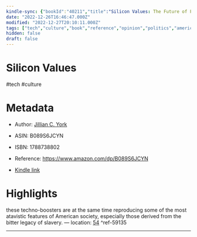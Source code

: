 ```yaml
---
kindle-sync: {"bookId":"40211","title":"Silicon Values: The Future of Free Speech Under Surveillance Capitalism","author":"Jillian C. York","asin":"B089S6JCYN","lastAnnotatedDate":"2022-12-01","bookImageUrl":"https://m.media-amazon.com/images/I/616o1iZ2KFL._SY160.jpg","highlightsCount":1}
date: "2022-12-26T16:46:47.000Z"
modified: "2022-12-27T20:10:11.000Z"
tags: ["tech","culture","book","reference","opinion","politics","america"]
hidden: false
draft: false
---
```

# Silicon Values

#tech #culture 

# Metadata

* Author: [Jillian C. York](https://www.amazon.comundefined)

* ASIN: B089S6JCYN

* ISBN: 1788738802

* Reference: <https://www.amazon.com/dp/B089S6JCYN>

* [Kindle link](kindle://book?action=open&asin=B089S6JCYN)

# Highlights

these techno-boosters are at the same time reproducing some of the most atavistic features of American society, especially those derived from the bitter legacy of slavery. — location: [54](kindle://book?action=open&asin=B089S6JCYN&location=54) ^ref-59135

---
